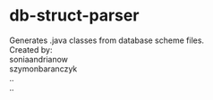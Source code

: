 # db-struct-parser
Generates .java classes from database scheme files.<br/>
Created by:<br/>
soniaandrianow<br/>
szymonbaranczyk<br/>
..<br/>
..
